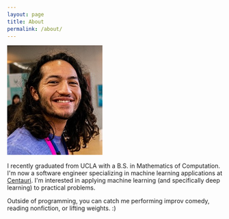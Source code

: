 ```yaml
---
layout: page
title: About
permalink: /about/
---
```

![Me!](/images/brandon.jpg)

I recently graduated from UCLA with a B.S. in Mathematics of Computation. I'm now a software engineer
specializing in machine learning applications at [Centauri](https://www.centauricorp.com/). I'm interested 
in applying machine learning (and specifically deep learning) to practical problems.

Outside of programming, you can catch me performing improv comedy, reading nonfiction, or lifting weights. :)
